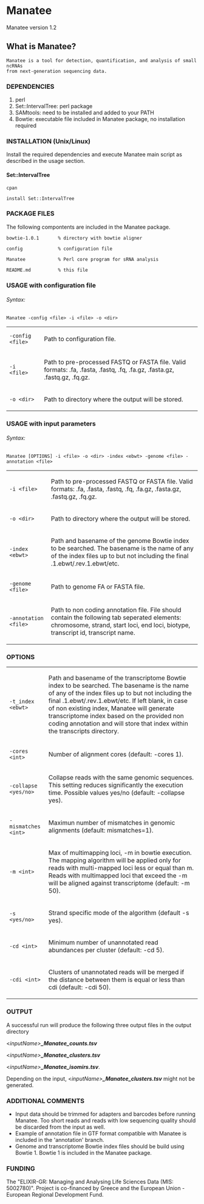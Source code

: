 # Manatee
Manatee version 1.2

## What is Manatee?

	Manatee is a tool for detection, quantification, and analysis of small ncRNAs 
	from next-generation sequencing data.
	
### DEPENDENCIES
1.	perl
2.	Set::IntervalTree: perl package
3.	SAMtools: need to be installed and added to your PATH
4.	Bowtie: executable file included in Manatee package, no installation required

### INSTALLATION (Unix/Linux)

Install the required dependencies and execute Manatee main script as described in the usage section. 

#### Set::IntervalTree

`cpan`

`install Set::IntervalTree`
	

### PACKAGE FILES
The following compontents are included in the Manatee package. 

    bowtie-1.0.1       % directory with bowtie aligner

    config             % configuration file

    Manatee            % Perl core program for sRNA analysis
    
    README.md          % this file


### USAGE with configuration file

###### Syntax:
`Manatee -config <file> -i <file> -o <dir>`

<table><tr><td>

    -config <file>

</td><td>
	
Path to configuration file.

</td></tr><tr><td>

    -i  <file>
    
</td><td>
	
Path to pre-processed FASTQ or FASTA file. Valid formats: .fa, .fasta, .fastq, .fq, .fa.gz,
                       .fasta.gz, .fastq.gz, .fq.gz.

</td></tr><tr><td>

    -o <dir>

</td><td>
	
Path to directory where the output will be stored.

</td></tr>

</table>

	

### USAGE with input parameters

###### Syntax:
`Manatee [OPTIONS] -i <file> -o <dir> -index <ebwt> -genome <file> -annotation <file>`

<table>
<tr><td>

    -i <file>

</td><td>
	
Path to pre-processed FASTQ or FASTA file. Valid formats: .fa, .fasta, .fastq, .fq, .fa.gz,
                       .fasta.gz, .fastq.gz, .fq.gz.

</td></tr><tr><td>

    -o <dir>

</td><td>
	
Path to directory where the output will be stored.

</td></tr><tr><td>

    -index <ebwt>

</td><td>
	
Path and basename of the genome Bowtie index to be searched. The basename is the name of any of the index files up to but not including the final .1.ebwt/.rev.1.ebwt/etc. 

</td></tr><tr><td>

    -genome <file>

</td><td>
	
Path to genome FA or FASTA file. 

</td></tr><tr><td>

    -annotation <file>

</td><td>
	
Path to non coding annotation file. File should contain the following tab seperated elements: chromosome, strand, start loci, end loci, biotype, transcript id, transcript name.

</td></tr>
</table>

### OPTIONS

<table>

<tr><td>

    -t_index <ebwt>

</td><td>

Path and basename of the transcriptome Bowtie index to be searched. The basename is the name of any of the index files up to but not including the final .1.ebwt/.rev.1.ebwt/etc. If left blank, in case of non existing index, Manatee will generate transcriptome index based on the provided non coding annotation and will store that index within the transcripts directory.
</td></tr><tr><td>

    -cores <int>

</td><td>

Number of alignment cores (default: -cores 1).

</td></tr><tr><td>

    -collapse <yes/no>

</td><td>

Collapse reads with the same genomic sequences. This setting reduces significantly the execution time. Possible values yes/no (default: -collapse yes).


</td></tr><tr><td>

    -mismatches <int> 

</td><td>

Maximun number of mismatches in genomic alignments (default: mismatches=1).

</td></tr><tr><td>

    -m <int>

</td><td>

Max of multimapping loci, -m in bowtie execution. The mapping algorithm will be applied only for reads with multi-mapped loci less or equal than m. Reads with multimapped loci that exceed the -m will be aligned against transcriptome (default: -m 50).

</td></tr><tr><td>

    -s <yes/no>

</td><td>

Strand specific mode of the algorithm (default -s yes).

</td></tr><tr><td>

    -cd <int>

</td><td>

Minimum number of unannotated read abundances per cluster (default: -cd 5).

</td></tr><tr><td>

    -cdi <int>

</td><td>

Clusters of unannotated reads will be merged if the distance between them is equal or less than cdi (default: -cdi 50).

</td></tr>


</table>

### OUTPUT

A successful run will produce the following three output files in the output directory

&lt;*inputName&gt;****_Manatee_counts.tsv***

&lt;*inputName&gt;****_Manatee_clusters.tsv***

&lt;*inputName&gt;****_Manatee_isomirs.tsv***.

Depending on the input, &lt;*inputName&gt;****_Manatee_clusters.tsv*** might not be generated.

### ADDITIONAL COMMENTS

- Input data should be trimmed for adapters and barcodes before running Manatee. Too short reads and reads with low sequencing quality should be discarded from the input as well. 
- Example of annotation file in GTF format compatible with Manatee is included in the 'annotation' branch.
- Genome and transcriptome Bowtie index files should be build using Bowtie 1. Bowtie 1 is included in the Manatee package.

### FUNDING

The "ELIXIR-GR: Managing and Analysing Life Sciences Data (MIS: 5002780)". Project is co-financed by Greece and the European Union - European Regional Development Fund.
